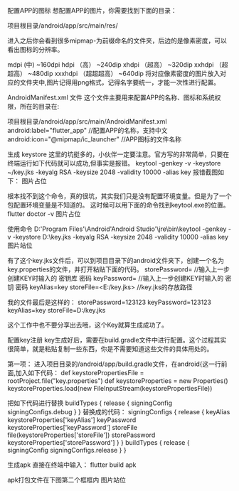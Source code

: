 配置APP的图标
想配置APP的图片，你需要找到下面的目录：

项目根目录/android/app/src/main/res/

进入之后你会看到很多mipmap-为前缀命名的文件夹，后边的是像素密度，可以看出图标的分辨率。

mdpi (中) ~160dpi
hdpi （高） ~240dip
xhdpi （超高） ~320dip
xxhdpi （超超高） ~480dip
xxxhdpi （超超超高） ~640dip
将对应像素密度的图片放入对应的文件夹中,图片记得用png格式，记得名字要统一，才能一次性进行配置。

AndroidManifest.xml 文件
这个文件主要用来配置APP的名称、图标和系统权限，所在的目录在:

项目根目录/android/app/src/main/AndroidManifest.xml
android:label="flutter_app"   //配置APP的名称，支持中文
android:icon="@mipmap/ic_launcher" //APP图标的文件名称

生成 keystore
这里的坑挺多的，小伙伴一定要注意。官方写的非常简单，只要在终端运行如下代码就可以成功,但事实是报错。
keytool -genkey -v -keystore ~/key.jks -keyalg RSA -keysize 2048 -validity 10000 -alias key
报错截图如下：
图片占位

根本找不到这个命令，真的很坑，其实我们只是没有配置环境变量。但是为了一个包配置环境变量是不知道的。
这时候可以用下面的命令找到keytool.exe的位置。
flutter doctor -v
图片占位

使用命令
D:\'Program Files'\Android\'Android Studio'\jre\bin\keytool -genkey -v -keystore D:\key.jks -keyalg RSA -keysize 2048 -validity 10000 -alias key
图片站位

有了这个key.jks文件后，可以到项目目录下的android文件夹下，创建一个名为key.properties的文件，并打开粘贴下面的代码。
storePassword=<password from previous step>    //输入上一步创建KEY时输入的 密钥库 密码
keyPassword=<password from previous step>    //输入上一步创建KEY时输入的 密钥 密码
keyAlias=key
storeFile=<E:/key.jks>    //key.jks的存放路径

我的文件最后是这样的：
storePassword=123123
keyPassword=123123
keyAlias=key
storeFile=D:/key.jks

这个工作中也不要分享出去哦，这个Key就算生成成功了。

配置key注册
key生成好后，需要在build.gradle文件中进行配置。这个过程其实很简单，就是粘贴复制一些东西，你是不需要知道这些文件的具体用处的。

第一项：
进入项目目录的/android/app/build.gradle文件，在android{这一行前面,加入如下代码：
def keystorePropertiesFile = rootProject.file("key.properties")
def keystoreProperties = new Properties()
keystoreProperties.load(new FileInputStream(keystorePropertiesFile))

把如下代码进行替换
buildTypes {
    release {
        signingConfig signingConfigs.debug
    }
}
替换成的代码：
signingConfigs {
    release {
        keyAlias keystoreProperties['keyAlias']
        keyPassword keystoreProperties['keyPassword']
        storeFile file(keystoreProperties['storeFile'])
        storePassword keystoreProperties['storePassword']
    }
}
buildTypes {
    release {
        signingConfig signingConfigs.release
    }
}


生成apk
直接在终端中输入：
flutter build apk

apk打包文件在下图第二个框框内
图片站位





